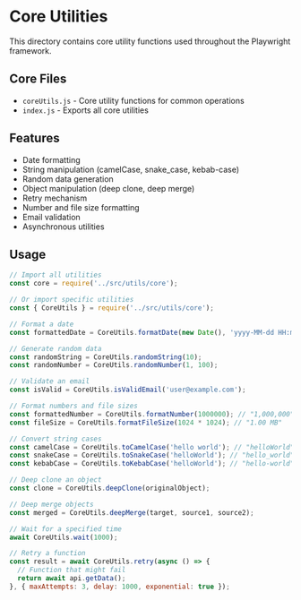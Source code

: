 <!-- Source: /Users/mzahirudeen/playwright-framework-dev/src/utils/core/README.md -->

# Core Utilities

This directory contains core utility functions used throughout the Playwright framework.

## Core Files

- `coreUtils.js` - Core utility functions for common operations
- `index.js` - Exports all core utilities

## Features

- Date formatting
- String manipulation (camelCase, snake_case, kebab-case)
- Random data generation
- Object manipulation (deep clone, deep merge)
- Retry mechanism
- Number and file size formatting
- Email validation
- Asynchronous utilities

## Usage

```javascript
// Import all utilities
const core = require('../src/utils/core');

// Or import specific utilities
const { CoreUtils } = require('../src/utils/core');

// Format a date
const formattedDate = CoreUtils.formatDate(new Date(), 'yyyy-MM-dd HH:mm:ss');

// Generate random data
const randomString = CoreUtils.randomString(10);
const randomNumber = CoreUtils.randomNumber(1, 100);

// Validate an email
const isValid = CoreUtils.isValidEmail('user@example.com');

// Format numbers and file sizes
const formattedNumber = CoreUtils.formatNumber(1000000); // "1,000,000"
const fileSize = CoreUtils.formatFileSize(1024 * 1024); // "1.00 MB"

// Convert string cases
const camelCase = CoreUtils.toCamelCase('hello world'); // "helloWorld"
const snakeCase = CoreUtils.toSnakeCase('helloWorld'); // "hello_world"
const kebabCase = CoreUtils.toKebabCase('helloWorld'); // "hello-world"

// Deep clone an object
const clone = CoreUtils.deepClone(originalObject);

// Deep merge objects
const merged = CoreUtils.deepMerge(target, source1, source2);

// Wait for a specified time
await CoreUtils.wait(1000);

// Retry a function
const result = await CoreUtils.retry(async () => {
  // Function that might fail
  return await api.getData();
}, { maxAttempts: 3, delay: 1000, exponential: true });
```